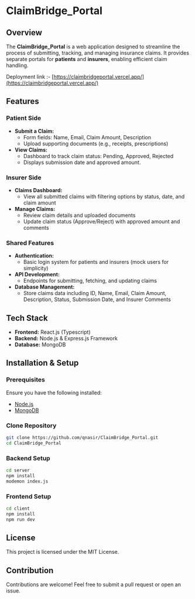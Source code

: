 # ClaimBridge_Portal

## Overview
The **ClaimBridge_Portal** is a web application designed to streamline the process of submitting, tracking, and managing insurance claims. It provides separate portals for **patients** and **insurers**, enabling efficient claim handling.

Deployment link :- [https://claimbridgeportal.vercel.app/](https://claimbridgeportal.vercel.app/)

## Features

### Patient Side
- **Submit a Claim:**
  - Form fields: Name, Email, Claim Amount, Description
  - Upload supporting documents (e.g., receipts, prescriptions)
- **View Claims:**
  - Dashboard to track claim status: Pending, Approved, Rejected
  - Displays submission date and approved amount.

### Insurer Side
- **Claims Dashboard:**
  - View all submitted claims with filtering options by status, date, and claim amount
- **Manage Claims:**
  - Review claim details and uploaded documents
  - Update claim status (Approve/Reject) with approved amount and comments

### Shared Features
- **Authentication:**
  - Basic login system for patients and insurers (mock users for simplicity)
- **API Development:**
  - Endpoints for submitting, fetching, and updating claims
- **Database Management:**
  - Store claims data including ID, Name, Email, Claim Amount, Description, Status, Submission Date, and Insurer Comments

## Tech Stack
- **Frontend:** React.js (Typescript)
- **Backend:** Node.js & Express.js Framework
- **Database:** MongoDB

## Installation & Setup

### Prerequisites
Ensure you have the following installed:
- [Node.js](https://nodejs.org/)
- [MongoDB](https://www.mongodb.com/)

### Clone Repository
```sh
git clone https://github.com/qnasir/ClaimBridge_Portal.git
cd ClaimBridge_Portal
```

### Backend Setup
```sh
cd server
npm install
modemon index.js
```

### Frontend Setup
```sh
cd client
npm install
npm run dev
```

## License
This project is licensed under the MIT License.

## Contribution
Contributions are welcome! Feel free to submit a pull request or open an issue.

